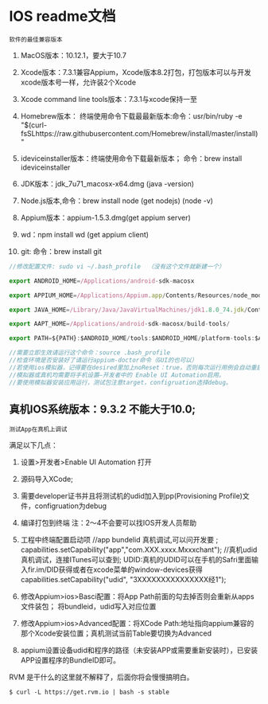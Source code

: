 # IOS readme文档 

````软件的最佳兼容版本````

1. MacOS版本：10.12.1，要大于10.7

2. Xcode版本：7.3.1兼容Appium，Xcode版本8.2打包，打包版本可以与开发xcode版本号一样，允许装2个Xcode

3. Xcode command line tools版本：7.3.1与xcode保持一至

4. Homebrew版本： 终端使用命令下载最最新版本:命令：usr/bin/ruby -e "$(curl-fsSLhttps://raw.githubusercontent.com/Homebrew/install/master/install)"

5. ideviceinstaller版本：终端使用命令下载最新版本；   命令：brew install ideviceinstaller

6. JDK版本：jdk_7u71_macosx-x64.dmg    (java -version)

7. Node.js版本,命令：brew install node (get nodejs)   (node -v)

8. Appium版本：appium-1.5.3.dmg(get appium server)

9. wd：npm install wd (get appium client)

10. git: 命令：brew install git

```js
//修改配置文件: sudo vi ~/.bash_profile  （没有这个文件就新建一个）

export ANDROID_HOME=/Applications/android-sdk-macosx

export APPIUM_HOME=/Applications/Appium.app/Contents/Resources/node_modules/

export JAVA_HOME=/Library/Java/JavaVirtualMachines/jdk1.8.0_74.jdk/Contents/Home  //注意jdk版本

export AAPT_HOME=/Applications/android-sdk-macosx/build-tools/

export PATH=${PATH}:$ANDROID_HOME/tools:$ANDROID_HOME/platform-tools:$APPIUM_HOME/.bin:$AAPT_HOME/23.0.3/  //注意sdk中build-tools版本

//需要立即生效请运行这个命令：source .bash_profile
//检查环境是否安装好了请运行appium-doctor命令（GUI的也可以）
//若使用ios模拟器，记得要在desired里加上noReset：true，否则每次运行用例会自动重启模拟器，安卓貌似不存在这种情况
//模拟器或真机均需要将手机设置—开发者中的 Enable UI Automation启用。
//要使用模拟器安装应用运行，测试包注意target，configruation选择debug。
```

## 真机IOS系统版本：9.3.2    不能大于10.0;

````测试App在真机上调试````  

满足以下几点：

1. 设置>开发者>Enable UI Automation 打开

2. 源码导入XCode;

3. 需要developer证书并且将测试机的udid加入到pp(Provisioning Profile)文件，configruation为debug

4. 编译打包到终端
注：2〜4不会要可以找IOS开发人员帮助

5. 工程中终端配置启动项
//app bundelid 真机调试,可以问开发要 ;
capabilities.setCapability("app","com.XXX.xxxx.Mxxxchant");
//真机udid 真机调试，连接ITunes可以查到;
UDID:真机的UDID可以在手机的Safri里面输入fir.im/DID获得或者在xcode菜单的window-devices获得
capabilities.setCapability("udid", "3XXXXXXXXXXXXXXX经1");

6. 修改Appium>ios>Basci配置：将App Path前面的勾去掉否则会重新从apps文件装包； 将bundleid，udid写入对应位置

7. 修改Appium>ios>Advanced配置：将XCode Path:地址指向appium兼容的那个Xcode安装位置；真机测试当前Table要切换为Advanced

8. appium设置设备udid和程序的路径（未安装APP或需要重新安装时），已安装APP设置程序的BundleID即可。

RVM 是干什么的这里就不解释了，后面你将会慢慢搞明白。

```shell
$ curl -L https://get.rvm.io | bash -s stable
```
